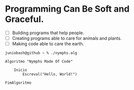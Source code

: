 # Programming Can Be Soft and Graceful.

 - [ ] Building programs that help people.
 - [ ] Creating programs able to care for animals and plants.
 - [ ] Making code able to care the earth.

`juniobash@github ~ % ./nymphs.alg`   
~~~ alg
Algoritmo "Nymphs Made Of Code"
    
    Inicio
        Escreval("Hello, World!")

FimAlgoritmo
~~~
 
<!---
     - [ ] Criar IA para gestão de conhecimento em dados [markdown ou sql]
     `daemon, angel, nymphs`
     ~hospeada em servidor raspberry pi
--->

<!---
    eram criaturas mitologicas com vida ligada, a riachos, lagos, bosques e montanhas - 
    - destaca-se as 9 musas
      ou 9 filhas de minemosine
      * criaturas protetoras e guardiãs
   ### GUI APPS
   > Graphical User Interface 

   ### CLI APPS
   > Command Lines Interface

   ### IUH - interface of use hardware
   > interface de uso do hardware
   > #### Mutual and Reactive Interaction Architecture.   
   > Interface for Mutual and Reactive Interaction.  
   > Interface para aperfeiçoar a interação (inputs e outups) do (homem && maquina) e (ambiente && maquina).   
   > **computer interaction with environment**. 
   >  - [X] Interaction with human (and Animal)
   >  - [X] Interaction with the Environment (plants, ground, water, and the earth)
   >  - [X] Interaction with Another Computer
--->
